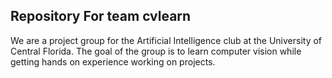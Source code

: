 ## Repository For team cvlearn

We are a project group for the Artificial Intelligence club at the University of Central Florida. The goal of the group is to learn computer vision while getting hands on experience working on projects.  
